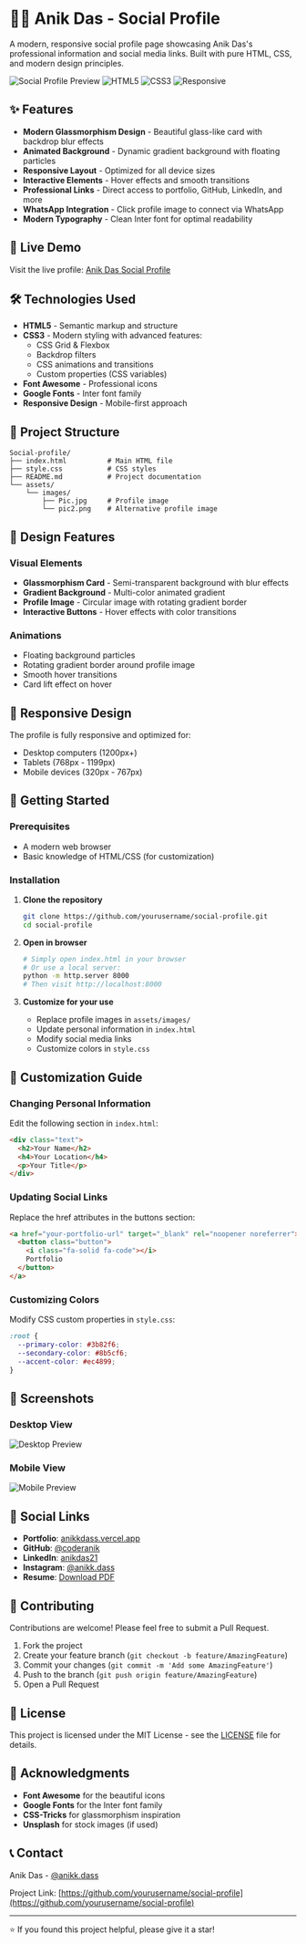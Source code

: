# 👨‍💻 Anik Das - Social Profile

A modern, responsive social profile page showcasing Anik Das's professional information and social media links. Built with pure HTML, CSS, and modern design principles.

![Social Profile Preview](https://img.shields.io/badge/Status-Live-brightgreen)
![HTML5](https://img.shields.io/badge/HTML5-E34F26?style=flat&logo=html5&logoColor=white)
![CSS3](https://img.shields.io/badge/CSS3-1572B6?style=flat&logo=css3&logoColor=white)
![Responsive](https://img.shields.io/badge/Responsive-Yes-blue)

## ✨ Features

- **Modern Glassmorphism Design** - Beautiful glass-like card with backdrop blur effects
- **Animated Background** - Dynamic gradient background with floating particles
- **Responsive Layout** - Optimized for all device sizes
- **Interactive Elements** - Hover effects and smooth transitions
- **Professional Links** - Direct access to portfolio, GitHub, LinkedIn, and more
- **WhatsApp Integration** - Click profile image to connect via WhatsApp
- **Modern Typography** - Clean Inter font for optimal readability

## 🚀 Live Demo

Visit the live profile: [Anik Das Social Profile](https://your-deployment-url.com)

## 🛠️ Technologies Used

- **HTML5** - Semantic markup and structure
- **CSS3** - Modern styling with advanced features:
  - CSS Grid & Flexbox
  - Backdrop filters
  - CSS animations and transitions
  - Custom properties (CSS variables)
- **Font Awesome** - Professional icons
- **Google Fonts** - Inter font family
- **Responsive Design** - Mobile-first approach

## 📁 Project Structure

```
Social-profile/
├── index.html          # Main HTML file
├── style.css           # CSS styles
├── README.md           # Project documentation
└── assets/
    └── images/
        ├── Pic.jpg     # Profile image
        └── pic2.png    # Alternative profile image
```

## 🎨 Design Features

### Visual Elements
- **Glassmorphism Card** - Semi-transparent background with blur effects
- **Gradient Background** - Multi-color animated gradient
- **Profile Image** - Circular image with rotating gradient border
- **Interactive Buttons** - Hover effects with color transitions

### Animations
- Floating background particles
- Rotating gradient border around profile image
- Smooth hover transitions
- Card lift effect on hover

## 📱 Responsive Design

The profile is fully responsive and optimized for:
- Desktop computers (1200px+)
- Tablets (768px - 1199px)
- Mobile devices (320px - 767px)

## 🚀 Getting Started

### Prerequisites
- A modern web browser
- Basic knowledge of HTML/CSS (for customization)

### Installation

1. **Clone the repository**
   ```bash
   git clone https://github.com/yourusername/social-profile.git
   cd social-profile
   ```

2. **Open in browser**
   ```bash
   # Simply open index.html in your browser
   # Or use a local server:
   python -m http.server 8000
   # Then visit http://localhost:8000
   ```

3. **Customize for your use**
   - Replace profile images in `assets/images/`
   - Update personal information in `index.html`
   - Modify social media links
   - Customize colors in `style.css`

## 🎯 Customization Guide

### Changing Personal Information
Edit the following section in `index.html`:
```html
<div class="text">
  <h2>Your Name</h2>
  <h4>Your Location</h4>
  <p>Your Title</p>
</div>
```

### Updating Social Links
Replace the href attributes in the buttons section:
```html
<a href="your-portfolio-url" target="_blank" rel="noopener noreferrer">
  <button class="button">
    <i class="fa-solid fa-code"></i>
    Portfolio
  </button>
</a>
```

### Customizing Colors
Modify CSS custom properties in `style.css`:
```css
:root {
  --primary-color: #3b82f6;
  --secondary-color: #8b5cf6;
  --accent-color: #ec4899;
}
```

## 📸 Screenshots

### Desktop View
![Desktop Preview](assets/images/desktop-preview.png)

### Mobile View
![Mobile Preview](assets/images/mobile-preview.png)

## 🔗 Social Links

- **Portfolio**: [anikkdass.vercel.app](https://anikkdass.vercel.app/)
- **GitHub**: [@coderanik](https://github.com/coderanik)
- **LinkedIn**: [anikdas21](https://www.linkedin.com/in/anikdas21/)
- **Instagram**: [@anikk.dass](https://www.instagram.com/anikk.dass/)
- **Resume**: [Download PDF](https://drive.google.com/file/d/1XcLl9MaVmhDUj_m60bf2IXcCH-32thWO/view?usp=sharing)

## 🤝 Contributing

Contributions are welcome! Please feel free to submit a Pull Request.

1. Fork the project
2. Create your feature branch (`git checkout -b feature/AmazingFeature`)
3. Commit your changes (`git commit -m 'Add some AmazingFeature'`)
4. Push to the branch (`git push origin feature/AmazingFeature`)
5. Open a Pull Request

## 📄 License

This project is licensed under the MIT License - see the [LICENSE](LICENSE) file for details.

## 🙏 Acknowledgments

- **Font Awesome** for the beautiful icons
- **Google Fonts** for the Inter font family
- **CSS-Tricks** for glassmorphism inspiration
- **Unsplash** for stock images (if used)

## 📞 Contact

Anik Das - [@anikk.dass](https://www.instagram.com/anikk.dass/)

Project Link: [https://github.com/yourusername/social-profile](https://github.com/yourusername/social-profile)

---

⭐ If you found this project helpful, please give it a star!
